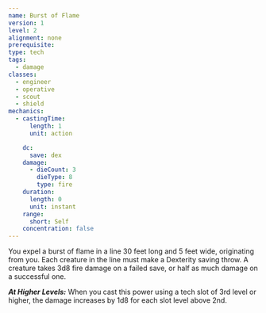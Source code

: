 ```yaml
---
name: Burst of Flame
version: 1
level: 2
alignment: none
prerequisite: 
type: tech
tags:
  - damage
classes:
  - engineer
  - operative
  - scout
  - shield
mechanics:
  - castingTime:
      length: 1
      unit: action

    dc:
      save: dex
    damage:
      - dieCount: 3
        dieType: 8
        type: fire
    duration:
      length: 0
      unit: instant
    range:
      short: Self
    concentration: false
---
```

You expel a burst of flame in a line 30 feet long and 5 feet wide, originating from you. Each creature in the line must make a Dexterity saving throw. A creature takes 3d8 fire damage on a failed save, or half as much damage on a successful one.

***__At Higher Levels__:*** When you cast this power using a tech slot of 3rd level or higher, the damage increases by 1d8 for each slot level above 2nd.
    